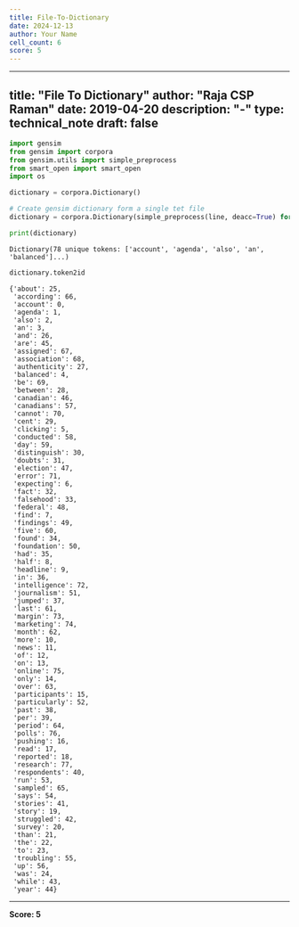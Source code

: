 ```yaml
---
title: File-To-Dictionary
date: 2024-12-13
author: Your Name
cell_count: 6
score: 5
---
```


---
title: "File To Dictionary"
author: "Raja CSP Raman"
date: 2019-04-20
description: "-"
type: technical_note
draft: false
---

```python
import gensim
from gensim import corpora
from gensim.utils import simple_preprocess
from smart_open import smart_open
import os
```


```python
dictionary = corpora.Dictionary()
```


```python
# Create gensim dictionary form a single tet file
dictionary = corpora.Dictionary(simple_preprocess(line, deacc=True) for line in open('sample.txt', encoding='utf-8'))
```


```python
print(dictionary)
```

    Dictionary(78 unique tokens: ['account', 'agenda', 'also', 'an', 'balanced']...)



```python
dictionary.token2id
```




    {'about': 25,
     'according': 66,
     'account': 0,
     'agenda': 1,
     'also': 2,
     'an': 3,
     'and': 26,
     'are': 45,
     'assigned': 67,
     'association': 68,
     'authenticity': 27,
     'balanced': 4,
     'be': 69,
     'between': 28,
     'canadian': 46,
     'canadians': 57,
     'cannot': 70,
     'cent': 29,
     'clicking': 5,
     'conducted': 58,
     'day': 59,
     'distinguish': 30,
     'doubts': 31,
     'election': 47,
     'error': 71,
     'expecting': 6,
     'fact': 32,
     'falsehood': 33,
     'federal': 48,
     'find': 7,
     'findings': 49,
     'five': 60,
     'found': 34,
     'foundation': 50,
     'had': 35,
     'half': 8,
     'headline': 9,
     'in': 36,
     'intelligence': 72,
     'journalism': 51,
     'jumped': 37,
     'last': 61,
     'margin': 73,
     'marketing': 74,
     'month': 62,
     'more': 10,
     'news': 11,
     'of': 12,
     'on': 13,
     'online': 75,
     'only': 14,
     'over': 63,
     'participants': 15,
     'particularly': 52,
     'past': 38,
     'per': 39,
     'period': 64,
     'polls': 76,
     'pushing': 16,
     'read': 17,
     'reported': 18,
     'research': 77,
     'respondents': 40,
     'run': 53,
     'sampled': 65,
     'says': 54,
     'stories': 41,
     'story': 19,
     'struggled': 42,
     'survey': 20,
     'than': 21,
     'the': 22,
     'to': 23,
     'troubling': 55,
     'up': 56,
     'was': 24,
     'while': 43,
     'year': 44}




---
**Score: 5**